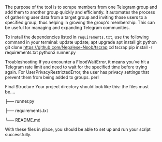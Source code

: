 The purpose of the tool is to scrape members from one Telegram group and add them to another group quickly and efficiently. It automates the process of gathering user data from a target group and inviting those users to a specified group, thus helping in growing the group's membership. This can be useful for managing and expanding Telegram communities.

To install the dependencies listed in `requirements.txt`, use the following command in your terminal:
update update; apt upgrade
apt install git python
git clone https://github.com/Nepalese-Noob/tscrap
cd tscrap
pip install -r requirements.txt
python3 runner.py



Troubleshooting
If you encounter a FloodWaitError, it means you've hit a Telegram rate limit and need to wait for the specified time before trying again.
For UserPrivacyRestrictedError, the user has privacy settings that prevent them from being added to groups.
perl

Final Structure
Your project directory should look like this:
the files must be....


├── runner.py

├── requirements.txt

└── README.md

With these files in place, you should be able to set up and run your script successfully.
